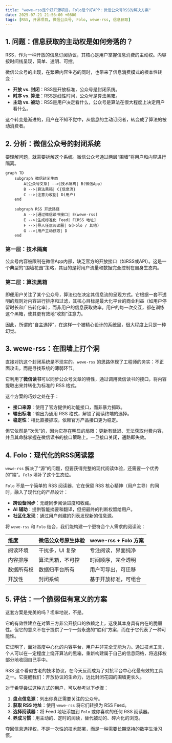 ```yaml
---
title: "wewe-rss是个好开源项目，Folo是个好APP：微信公众号RSS的解决方案"
date: 2025-07-21 21:56:00 +0800
tags: [RSS, 开源项目, 微信公众号, Folo, wewe-rss, 信息获取]
---
```


## 1. 问题：信息获取的主动权是如何旁落的？

RSS，作为一种开放的信息订阅协议，其核心是用户掌握信息消费的主动权。内容按时间线呈现，简单、透明、可控。

微信公众号的出现，在繁荣内容生态的同时，也带来了信息消费模式的根本性转变：

- **开放 vs. 封闭**：RSS是开放标准，公众号是封闭系统。
- **时序 vs. 算法**：RSS是线性时间，公众号是算法黑箱。
- **主动 vs. 被动**：RSS是用户决定看什么，公众号是算法在很大程度上决定用户看什么。

这个转变是渐进的，用户在不知不觉中，从信息的主动订阅者，转变成了算法的被动消费者。

## 2. 分析：微信公众号的封闭系统

要理解问题，就需要拆解这个系统。微信公众号通过两层“围墙”将用户和内容进行隔离。

```mermaid
graph TD
    subgraph 微信封闭生态
        A[公众号文章] -->|技术隔离| B(微信App)
        B -->|算法黑箱| C{信息流}
        C -->|注意力收割| D(用户)
    end

    subgraph RSS 开放路径
        A -->|通过微信读书接口| E(wewe-rss)
        E -->|生成标准化 Feed| F[RSS 地址]
        F -->|导入任意阅读器| G(Folo / 其他)
        G -->|用户主动获取| D
    end
```

### 第一层：技术隔离

公众号内容被限制在微信App内部，缺乏官方的开放接口（如RSS或API）。这是一个典型的“围墙花园”策略，其目的是将用户流量和数据完全控制在自身生态内。

### 第二层：算法黑箱

即便用户关注了某个公众号，算法也在决定其信息流的呈现方式。它根据一套不透明的规则对内容进行排序和过滤，其核心目标是最大化平台的商业利益（如用户停留时长和广告转化率），而非用户的信息获取效率。用户的每一次交互，都在训练这个黑箱，使其更有效地“收割”注意力。

因此，所谓的“自主选择”，在这样一个被精心设计的系统里，很大程度上只是一种幻觉。

## 3. wewe-rss：在围墙上打个洞

直接对抗这个封闭系统是不现实的。`wewe-rss` 的思路体现了工程师的务实：不正面攻击，而是寻找系统的薄弱环节。

它利用了**微信读书**可以同步公众号文章的特性，通过调用微信读书的接口，将内容提取出来并转化为标准的 RSS 格式。

这个方案的巧妙之处在于：

- **接口来源**：使用了官方提供的功能接口，而非暴力抓取。
- **输出标准**：输出为通用 RSS 格式，解锁了阅读终端的选择。
- **稳定性**：相比直接抓取，依赖官方产品接口更为稳定。

但它依然是“次优”的，因为它存在明显的局限：更新有延迟、无法获取付费内容，并且其命脉掌握在微信读书的接口策略上。一旦接口关闭，通路即失效。

## 4. Folo：现代化的RSS阅读器

`wewe-rss` 解决了“源”的问题，但要获得完整的现代阅读体验，还需要一个优秀的“端”。`Folo` 填补了这个生态位。

`Folo` 不是一个简单的 RSS 阅读器，它在保留 RSS 核心精神（用户主导）的同时，融入了现代化的产品设计：

- **跨设备同步**：无缝同步阅读进度和收藏。
- **AI 辅助**：提供智能摘要和翻译，但把最终的判断权留给用户。
- **社区化发现**：通过用户创建的列表发现新的信息源。

将 `wewe-rss` 和 `Folo` 结合，我们能构建一个更符合个人需求的阅读流：

| 维度       | 微信公众号原生体验 | wewe-rss + Folo 方案 |
| :--------- | :----------------- | :------------------- |
| 阅读环境   | 干扰多，UI 复杂    | 专注阅读，界面纯净   |
| 内容排序   | 算法黑箱，不可控   | 时间顺序，完全透明   |
| 数据所有权 | 数据归平台所有     | 用户可导出，可迁移   |
| 开放性     | 封闭系统           | 基于开放标准，可组合 |

## 5. 评估：一个脆弱但有意义的方案

这套方案是完美的吗？坦率地说，不是。

它的有效性建立在对第三方非公开接口的依赖之上，这使其本身具有内在的脆弱性。但它的意义不在于提供了一个一劳永逸的“胜利”方案，而在于它代表了一种可能性。

它证明了，面对高度中心化的内容平台，用户并非完全无能为力。通过技术工具，个人可以在一定程度上绕开算法的黑箱，重新构建属于自己的信息网络，将选择权部分地收回自己手中。

RSS 这个看似古老的技术协议，在今天反而成为了对抗平台中心化最有效的工具之一。它提醒我们：开放协议的生命力，远比封闭花园的围墙更长久。

对于希望尝试这种方式的用户，可以参考以下步骤：

1.  **盘点信息源**：列出你真正需要关注的公众号。
2.  **获取 RSS 地址**：使用 `wewe-rss` 将它们转换为 RSS Feed。
3.  **选择阅读器**：将 Feed 地址添加到 `Folo` 或你喜欢的任何 RSS 阅读器。
4.  **养成习惯**：用主动的、定时的阅读，替代被动的、碎片化的浏览。

夺回信息选择权，不是一次性的技术部署，而是一种需要长期坚持的数字生活习惯。
